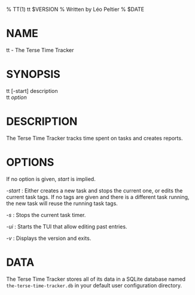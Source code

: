% TT(1) tt $VERSION
% Written by Léo Peltier
% $DATE

# NAME
tt - The Terse Time Tracker

# SYNOPSIS
tt [-start] description  
tt *option*

# DESCRIPTION
The Terse Time Tracker tracks time spent on tasks and creates reports.

# OPTIONS
If no option is given, *start* is implied.

*-start*
:   Either creates a new task and stops the current one, or edits the current
    task tags. If no tags are given and there is a different task running, the
    new task will reuse the running task tags.

*-s*
:   Stops the current task timer.

*-ui*
:   Starts the TUI that allow editing past entries.

*-v*
:   Displays the version and exits.

# DATA
The Terse Time Tracker stores all of its data in a SQLite database named
`the-terse-time-tracker.db` in your default user configuration directory.
